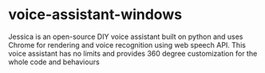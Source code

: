 # voice-assistant-windows
Jessica is an open-source DIY voice assistant built on python and uses Chrome for rendering and voice recognition using web speech API. This voice assistant has no limits and provides 360 degree customization for the whole code and behaviours

